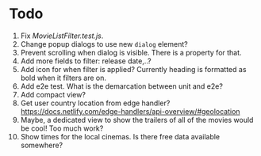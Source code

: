 # Todo

1. Fix *MovieListFilter.test.js*.
1. Change popup dialogs to use new `dialog` element?
1. Prevent scrolling when dialog is visible. There is a property for that.
1. Add more fields to filter: release date,..?
1. Add icon for when filter is applied? Currently heading is formatted as bold when it filters are on.
1. Add e2e test. What is the demarcation between unit and e2e?
1. Add compact view?
1. Get user country location from edge handler? <https://docs.netlify.com/edge-handlers/api-overview/#geolocation>
1. Maybe, a dedicated view to show the trailers of all of the movies would be cool! Too much work?
1. Show times for the local cinemas. Is there free data available somewhere?
